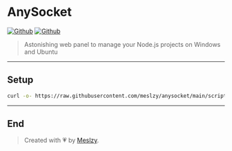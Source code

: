 # AnySocket

[![Github](https://img.shields.io/github/stars/rosestack/rosepanel?color=fff&logo=github)](https://github.com/meslzy/anysocket)
[![Github](https://img.shields.io/github/sponsors/meslzy?color=fff&logo=github&logoColor=fff)](https://github.com/sponsors/meslzy)

> Astonishing web panel to manage your Node.js projects on Windows and Ubuntu

---

## Setup

```sh
curl -o- https://raw.githubusercontent.com/meslzy/anysocket/main/scripts/setup.sh | sudo bash
```

---

## End

> Created with 💗 by [Meslzy](https://meslzy.com).